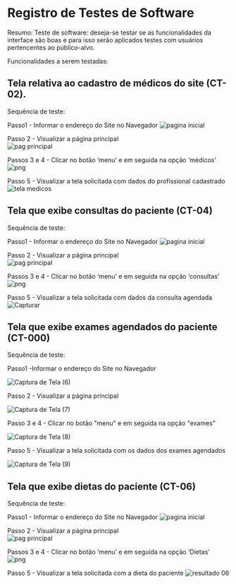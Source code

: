# Registro de Testes de Software

Resumo: 
Teste de software: deseja-se testar se as funcionalidades da interface são boas e para isso serão aplicados testes com usuários pertencentes ao público-alvo.

Funcionalidades a serem testadas:

## Tela relativa ao cadastro de médicos do site (CT-02).

Sequência de teste:                                                                                                                               

Passo1 - Informar o endereço do Site no Navegador 
![pagina inicial](https://user-images.githubusercontent.com/106809153/203184578-9b4ea0b0-7996-49a1-a4d3-8d8b60a6d1b4.png)

Passo 2 - Visualizar a página principal                                                                                                                       
![pag principal](https://user-images.githubusercontent.com/106809153/203184770-fd6d6e8b-37a9-4151-b521-08f26fa395eb.png)

Passos 3 e 4 - Clicar no botão ‘menu’ e em seguida na opção ‘médicos’
![png](https://user-images.githubusercontent.com/106809153/203184958-e6f1e8f4-f67a-49bd-84fc-8dfe94154c53.png)

Passo 5 - Visualizar a tela solicitada com dados do profissional cadastrado
![tela medicos](https://user-images.githubusercontent.com/106809153/203185128-7af34bde-2cdf-4da2-a9d3-d1163510294a.png)


## Tela que exibe consultas do paciente (CT-04)

Sequência de teste: 

Passo1 - Informar o endereço do Site no Navegador 
![pagina inicial](https://user-images.githubusercontent.com/106809153/203184578-9b4ea0b0-7996-49a1-a4d3-8d8b60a6d1b4.png)

Passo 2 - Visualizar a página principal                                                                                                                       
![pag principal](https://user-images.githubusercontent.com/106809153/203184770-fd6d6e8b-37a9-4151-b521-08f26fa395eb.png)

Passos 3 e 4 - Clicar no botão ‘menu’ e em seguida na opção ‘consultas’
![png](https://user-images.githubusercontent.com/106809153/203184958-e6f1e8f4-f67a-49bd-84fc-8dfe94154c53.png)

Passo 5 - Visualizar a tela solicitada com dados da consulta agendada
![Capturar](https://user-images.githubusercontent.com/70419372/203872842-e4ea8f38-837e-4c7b-ad27-ac278049082c.PNG)

## Tela que exibe exames agendados do paciente (CT-000)

Sequência de teste:

Passo1 -Informar o endereço do Site no Navegador

![Captura de Tela (6)](https://user-images.githubusercontent.com/114194617/204060344-6059b136-f0ae-4b44-920e-420de10c407d.png)

Passo 2 - Visualizar a página principal

![Captura de Tela (7)](https://user-images.githubusercontent.com/114194617/204060437-243f87b9-170d-4894-b7cf-d33e9d3f7e5b.png)

Passo 3 e 4 - Clicar no botão "menu" e em seguida na opção "exames"

![Captura de Tela (8)](https://user-images.githubusercontent.com/114194617/204060510-0c54eabe-f63e-4cb4-b237-462641fbef06.png)

Passo 5 - Visualizar a tela solicitada com os dados dos exames agendados

![Captura de Tela (9)](https://user-images.githubusercontent.com/114194617/204060581-ac900709-b781-47e3-a4b5-2df3b3122bd6.png)

## Tela que exibe dietas do paciente (CT-06)

Sequência de teste: 

Passo1 - Informar o endereço do Site no Navegador 
![pagina inicial](https://user-images.githubusercontent.com/106809153/203184578-9b4ea0b0-7996-49a1-a4d3-8d8b60a6d1b4.png)

Passo 2 - Visualizar a página principal                                                                                                                       
![pag principal](https://user-images.githubusercontent.com/106809153/203184770-fd6d6e8b-37a9-4151-b521-08f26fa395eb.png)

Passos 3 e 4 - Clicar no botão ‘menu’ e em seguida na opção ‘Dietas’
![png](https://user-images.githubusercontent.com/106809153/203184958-e6f1e8f4-f67a-49bd-84fc-8dfe94154c53.png)

Passo 5 - Visualizar a tela solicitada com a dieta do paciente
![resultado 06](https://user-images.githubusercontent.com/70419372/204100651-318fa2af-973b-491b-a2ab-b5ca17546de9.PNG)





